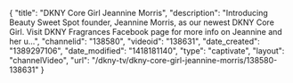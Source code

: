 {
    "title": "DKNY Core Girl Jeannine Morris",
    "description": "Introducing Beauty Sweet Spot founder, Jeannine Morris, as our newest DKNY Core Girl. Visit DKNY Fragrances Facebook page for more info on Jeannine and her u...",
    "channelid": "138580",
    "videoid": "138631",
    "date_created": "1389297106",
    "date_modified": "1418181140",
    "type": "captivate",
    "layout": "channelVideo",
    "url": "\/dkny-tv\/dkny-core-girl-jeannine-morris\/138580-138631"
}
